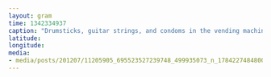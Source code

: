 ```yaml
---
layout: gram
time: 1342334937
caption: "Drumsticks, guitar strings, and condoms in the vending machine at SLABTOWN."
latitude: 
longitude: 
media:
- media/posts/201207/11205905_695523527239748_499935073_n_17842274848000351.jpg
---
```

